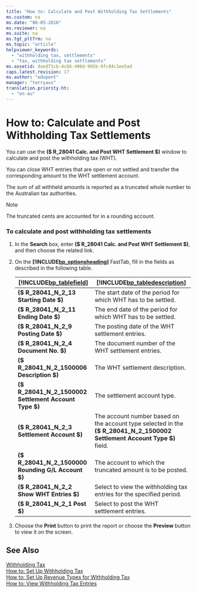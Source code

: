 ```yaml
---
title: "How to: Calculate and Post Withholding Tax Settlements"
ms.custom: na
ms.date: "06-05-2016"
ms.reviewer: na
ms.suite: na
ms.tgt_pltfrm: na
ms.topic: "article"
helpviewer_keywords: 
  - "withholding tax, settlements"
  - "tax, withholding tax settlements"
ms.assetid: daed71cb-4cb6-496d-995b-0fc84c1ee5ad
caps.latest.revision: 17
ms.author: "edupont"
manager: "terryaus"
translation.priority.ht: 
  - "en-au"
---
```

# How to: Calculate and Post Withholding Tax Settlements
You can use the **\($ R\_28041 Calc. and Post WHT Settlement $\)** window to calculate and post the withholding tax \(WHT\).  
  
 You can close WHT entries that are open or not settled and transfer the corresponding amount to the WHT settlement account.  
  
 The sum of all withheld amounts is reported as a truncated whole number to the Australian tax authorities.  
  
> [!NOTE]  
>  The truncated cents are accounted for in a rounding account.  
  
### To calculate and post withholding tax settlements  
  
1.  In the **Search** box, enter **\($ R\_28041 Calc. and Post WHT Settlement $\)**, and then choose the related link.  
  
2.  On the **[!INCLUDE[bp_optionsheading](../../DesignAndEngineering/includes/bp_optionsheading_md.md)]** FastTab, fill in the fields as described in the following table.  
  
    |[!INCLUDE[bp_tablefield](../../ApplicationDesign/includes/bp_tablefield_md.md)]|[!INCLUDE[bp_tabledescription](../../ApplicationDesign/includes/bp_tabledescription_md.md)]|  
    |---------------------------------|---------------------------------------|  
    |**\($ R\_28041\_N\_2\_13 Starting Date $\)**|The start date of the period for which WHT has to be settled.|  
    |**\($ R\_28041\_N\_2\_11 Ending Date $\)**|The end date of the period for which WHT has to be settled.|  
    |**\($ R\_28041\_N\_2\_9 Posting Date $\)**|The posting date of the WHT settlement entries.|  
    |**\($ R\_28041\_N\_2\_4 Document No. $\)**|The document number of the WHT settlement entries.|  
    |**\($ R\_28041\_N\_2\_1500006 Description $\)**|The WHT settlement description.|  
    |**\($ R\_28041\_N\_2\_1500002 Settlement Account Type $\)**|The settlement account type.|  
    |**\($ R\_28041\_N\_2\_3 Settlement Account $\)**|The account number based on the account type selected in the **\($ R\_28041\_N\_2\_1500002 Settlement Account Type $\)** field.|  
    |**\($ R\_28041\_N\_2\_1500000 Rounding G\/L Account $\)**|The account to which the truncated amount is to be posted.|  
    |**\($ R\_28041\_N\_2\_2 Show WHT Entries $\)**|Select to view the withholding tax entries for the specified period.|  
    |**\($ R\_28041\_N\_2\_1 Post $\)**|Select to post the WHT settlement entries.|  
  
3.  Choose the **Print** button to print the report or choose the **Preview** button to view it on the screen.  
  
## See Also  
 [Withholding Tax](../../LocalFunctionalityForMicrosoftDynamicsNav2016/Australia/withholding-tax.md)   
 [How to: Set Up Withholding Tax](../../LocalFunctionalityForMicrosoftDynamicsNav2016/Australia/how-to-set-up-withholding-tax.md)   
 [How to: Set Up Revenue Types for Withholding Tax](../../LocalFunctionalityForMicrosoftDynamicsNav2016/Australia/how-to-set-up-revenue-types-for-withholding-tax.md)   
 [How to: View Withholding Tax Entries](../../LocalFunctionalityForMicrosoftDynamicsNav2016/Australia/how-to-view-withholding-tax-entries.md)